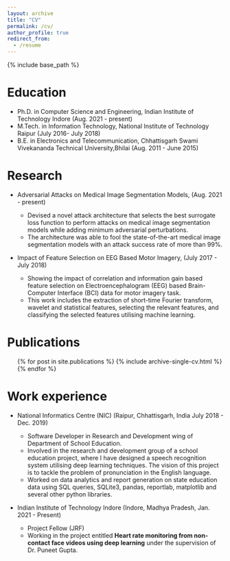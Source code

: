 ```yaml
---
layout: archive
title: "CV"
permalink: /cv/
author_profile: true
redirect_from:
  - /resume
---
```


{% include base_path %}

<!-- <embed src="../files/Fellowship_CV_Anup_Kumar_Gupta.pdf" type="application/pdf" /> -->

Education
=========
* Ph.D. in Computer Science and Engineering, Indian Institute of Technology Indore (Aug. 2021 - present)
* M.Tech. in Information Technology, National Institute of Technology Raipur (July 2016- July 2018)
* B.E. in Electronics and Telecommunication, Chhattisgarh Swami Vivekananda Technical University,Bhilai (Aug. 2011 - June 2015)


Research
=========
* Adversarial Attacks on Medical Image Segmentation Models, (Aug. 2021 - present)
  * Devised a novel attack architecture that selects the best surrogate loss function to perform attacks on medical image segmentation models while adding minimum adversarial perturbations.
  * The architecture was able to fool the state-of-the-art medical image segmentation models with an attack success rate of more than 99%.
  
* Impact of Feature Selection on EEG Based Motor Imagery, (July 2017 - July 2018)
  * Showing the impact of correlation and information gain based feature selection on Electroencephalogram (EEG) based Brain-Computer Interface (BCI) data for motor imagery task.
  * This work includes the extraction of short-time Fourier transform, wavelet and statistical features, selecting the relevant features, and classifying the selected features utilising machine learning.


Publications
======
  <ul>{% for post in site.publications %}
    {% include archive-single-cv.html %}
  {% endfor %}</ul>

Work experience
===============

* National Informatics Centre (NIC) (Raipur, Chhattisgarh, India July 2018 - Dec. 2019)
  * Software Developer in Research and Development wing of Department of School Education.
  * Involved in the research and development group of a school education project, where I have designed a speech recognition system utilising deep learning techniques. The vision of this project is to tackle the problem of pronunciation in the English language.
  * Worked on data analytics and report generation on state education data using SQL queries, SQLite3, pandas, reportlab, matplotlib and several other python libraries.

* Indian Institute of Technology Indore  (Indore, Madhya Pradesh, Jan. 2021 - Present)
  * Project Fellow (JRF)
  * Working in the project entitled **Heart rate monitoring from non-contact face videos using deep learning** under the supervision of Dr. Puneet Gupta.
